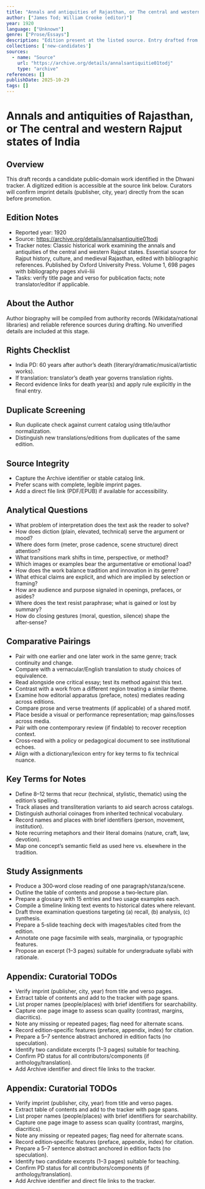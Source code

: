 ```yaml
---
title: "Annals and antiquities of Rajasthan, or The central and western Rajput states of India"
author: ["James Tod; William Crooke (editor)"]
year: 1920
language: ["Unknown"]
genre: ["Prose/Essays"]
description: "Edition present at the listed source. Entry drafted from tracker data; edition details to be verified from imprint pages."
collections: ['new-candidates']
sources:
  - name: "Source"
    url: "https://archive.org/details/annalsantiquitie01todj"
    type: "archive"
references: []
publishDate: 2025-10-29
tags: []
---
```


# Annals and antiquities of Rajasthan, or The central and western Rajput states of India

## Overview

This draft records a candidate public‑domain work identified in the Dhwani tracker. A digitized edition is accessible at the source link below. Curators will confirm imprint details (publisher, city, year) directly from the scan before promotion.

## Edition Notes

- Reported year: 1920
- Source: https://archive.org/details/annalsantiquitie01todj
- Tracker notes: Classic historical work examining the annals and antiquities of the central and western Rajput states. Essential source for Rajput history, culture, and medieval Rajasthan, edited with bibliographic references. Published by Oxford University Press. Volume 1, 698 pages with bibliography pages xlvii-liii
- Tasks: verify title page and verso for publication facts; note translator/editor if applicable.

## About the Author

Author biography will be compiled from authority records (Wikidata/national libraries) and reliable reference sources during drafting. No unverified details are included at this stage.

## Rights Checklist

- India PD: 60 years after author’s death (literary/dramatic/musical/artistic works).
- If translation: translator’s death year governs translation rights.
- Record evidence links for death year(s) and apply rule explicitly in the final entry.

## Duplicate Screening

- Run duplicate check against current catalog using title/author normalization.
- Distinguish new translations/editions from duplicates of the same edition.

## Source Integrity

- Capture the Archive identifier or stable catalog link.
- Prefer scans with complete, legible imprint pages.
- Add a direct file link (PDF/EPUB) if available for accessibility.

## Analytical Questions

- What problem of interpretation does the text ask the reader to solve?
- How does diction (plain, elevated, technical) serve the argument or mood?
- Where does form (meter, prose cadence, scene structure) direct attention?
- What transitions mark shifts in time, perspective, or method?
- Which images or examples bear the argumentative or emotional load?
- How does the work balance tradition and innovation in its genre?
- What ethical claims are explicit, and which are implied by selection or framing?
- How are audience and purpose signaled in openings, prefaces, or asides?
- Where does the text resist paraphrase; what is gained or lost by summary?
- How do closing gestures (moral, question, silence) shape the after‑sense?

## Comparative Pairings

- Pair with one earlier and one later work in the same genre; track continuity and change.
- Compare with a vernacular/English translation to study choices of equivalence.
- Read alongside one critical essay; test its method against this text.
- Contrast with a work from a different region treating a similar theme.
- Examine how editorial apparatus (preface, notes) mediates reading across editions.
- Compare prose and verse treatments (if applicable) of a shared motif.
- Place beside a visual or performance representation; map gains/losses across media.
- Pair with one contemporary review (if findable) to recover reception context.
- Cross‑read with a policy or pedagogical document to see institutional echoes.
- Align with a dictionary/lexicon entry for key terms to fix technical nuance.

## Key Terms for Notes

- Define 8–12 terms that recur (technical, stylistic, thematic) using the edition’s spelling.
- Track aliases and transliteration variants to aid search across catalogs.
- Distinguish authorial coinages from inherited technical vocabulary.
- Record names and places with brief identifiers (person, movement, institution).
- Note recurring metaphors and their literal domains (nature, craft, law, devotion).
- Map one concept’s semantic field as used here vs. elsewhere in the tradition.

## Study Assignments

- Produce a 300‑word close reading of one paragraph/stanza/scene.
- Outline the table of contents and propose a two‑lecture plan.
- Prepare a glossary with 15 entries and two usage examples each.
- Compile a timeline linking text events to historical dates where relevant.
- Draft three examination questions targeting (a) recall, (b) analysis, (c) synthesis.
- Prepare a 5‑slide teaching deck with images/tables cited from the edition.
- Annotate one page facsimile with seals, marginalia, or typographic features.
- Propose an excerpt (1–3 pages) suitable for undergraduate syllabi with rationale.

## Appendix: Curatorial TODOs

- Verify imprint (publisher, city, year) from title and verso pages.
- Extract table of contents and add to the tracker with page spans.
- List proper names (people/places) with brief identifiers for searchability.
- Capture one page image to assess scan quality (contrast, margins, diacritics).
- Note any missing or repeated pages; flag need for alternate scans.
- Record edition‑specific features (preface, appendix, index) for citation.
- Prepare a 5–7 sentence abstract anchored in edition facts (no speculation).
- Identify two candidate excerpts (1–3 pages) suitable for teaching.
- Confirm PD status for all contributors/components (if anthology/translation).
- Add Archive identifier and direct file links to the tracker.

## Appendix: Curatorial TODOs

- Verify imprint (publisher, city, year) from title and verso pages.
- Extract table of contents and add to the tracker with page spans.
- List proper names (people/places) with brief identifiers for searchability.
- Capture one page image to assess scan quality (contrast, margins, diacritics).
- Note any missing or repeated pages; flag need for alternate scans.
- Record edition‑specific features (preface, appendix, index) for citation.
- Prepare a 5–7 sentence abstract anchored in edition facts (no speculation).
- Identify two candidate excerpts (1–3 pages) suitable for teaching.
- Confirm PD status for all contributors/components (if anthology/translation).
- Add Archive identifier and direct file links to the tracker.
